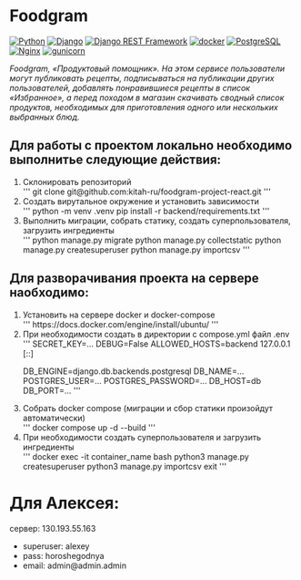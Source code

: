 # Foodgram
[![Python](https://img.shields.io/badge/-Python-464646?style=flat-square&logo=Python)](https://www.python.org/)
[![Django](https://img.shields.io/badge/-Django-464646?style=flat-square&logo=Django)](https://www.djangoproject.com/)
[![Django REST Framework](https://img.shields.io/badge/-Django%20REST%20Framework-464646?style=flat-square&logo=Django%20REST%20Framework)](https://www.django-rest-framework.org/)
[![docker](https://img.shields.io/badge/-Docker-464646?style=flat-square&logo=docker)](https://www.docker.com/)
[![PostgreSQL](https://img.shields.io/badge/-PostgreSQL-464646?style=flat-square&logo=PostgreSQL)](https://www.postgresql.org/)
[![Nginx](https://img.shields.io/badge/-NGINX-464646?style=flat-square&logo=NGINX)](https://nginx.org/ru/)
[![gunicorn](https://img.shields.io/badge/-gunicorn-464646?style=flat-square&logo=gunicorn)](https://gunicorn.org/)

*Foodgram, «Продуктовый помощник». На этом сервисе пользователи могут публиковать рецепты, подписываться на публикации других пользователей, добавлять понравившиеся рецепты в список «Избранное», а перед походом в магазин скачивать сводный список продуктов, необходимых для приготовления одного или нескольких выбранных блюд.*


## Для работы с проектом локально необходимо выполнитье следующие действия:
<ol>
  <li>Склонировать репозиторий</li>
  '''
  git clone git@github.com:kitah-ru/foodgram-project-react.git
  '''
  <li>Создать вирутальное окружение и установить зависимости</li>
  '''
  python -m venv .venv
  pip install -r backend/requirements.txt
  '''
  <li>Выполнить миграции, собрать статику, создать суперпользователя, загрузить ингредиенты</li>
  '''
  python manage.py migrate
  python manage.py collectstatic
  python manage.py createsuperuser
  python manage.py importcsv
  '''
</ol>


## Для разворачивания проекта на сервере наобходимо:
<ol>
  <li>Установить на сервере docker и docker-compose</li>
  '''
  https://docs.docker.com/engine/install/ubuntu/
  '''
  <li>При необходимости создать в директории с compose.yml файл .env</li>
  '''
  SECRET_KEY=...
  DEBUG=False
  ALLOWED_HOSTS=backend 127.0.0.1 [::]

  DB_ENGINE=django.db.backends.postgresql
  DB_NAME=...
  POSTGRES_USER=...
  POSTGRES_PASSWORD=...
  DB_HOST=db
  DB_PORT=...
  '''
  <li>Собрать docker compose (миграции и сбор статики произойдут автоматически)</li>
  '''
  docker compose up -d --build
  '''
  <li>При необходимости создать суперпользователя и загрузить ингредиенты</li>
  '''
  docker exec -it container_name bash
  python3 manage.py createsuperuser
  python3 manage.py importcsv
  exit
  '''
</ol>


# Для Алексея:
сервер: 130.193.55.163

<ul>
  <li>superuser: alexey</li>
  <li>pass: horoshegodnya</li>
  <li>email: admin@admin.admin</li>
</ul>
